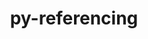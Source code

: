 ---
title: "py-referencing"
layout: cache
categories: [package, develop-2024-10-06]
meta: {"versions": ["0.35.1"], "compilers": ["gcc@=11.1.0", "gcc@=11.4.0", "gcc@=7.5.0", "gcc@=9.4.0"], "oss": ["ubuntu18.04", "ubuntu20.04", "ubuntu22.04"], "platforms": ["linux"], "targets": ["neoverse_v1", "neoverse_v2", "ppc64le", "x86_64_v3"], "stacks": ["data-vis-sdk", "e4s", "e4s-neoverse-v2", "e4s-neoverse_v1", "e4s-power", "radiuss", "root"], "num_specs": 14, "num_specs_by_stack": {"radiuss": 2, "root": 14, "e4s-power": 2, "data-vis-sdk": 2, "e4s-neoverse_v1": 2, "e4s-neoverse-v2": 2, "e4s": 4}}
spec_details: [{"hash": "nsnjnoh66apb6wehyild2rrdzdeko3bu", "compiler": "gcc@=7.5.0", "versions": ["0.35.1"], "os": "ubuntu18.04", "platform": "linux", "target": "x86_64_v3", "variants": ["build_system=python_pip"], "stacks": ["radiuss", "root"], "size": "-", "tarball": "https://binaries.spack.io/develop-2024-10-06/build_cache/linux-ubuntu18.04-x86_64_v3/gcc-7.5.0/py-referencing-0.35.1/linux-ubuntu18.04-x86_64_v3-gcc-7.5.0-py-referencing-0.35.1-nsnjnoh66apb6wehyild2rrdzdeko3bu.spack"}, {"hash": "ftbqe2qccmxnvi247wodhy3bc7yrrzrq", "compiler": "gcc@=7.5.0", "versions": ["0.35.1"], "os": "ubuntu18.04", "platform": "linux", "target": "x86_64_v3", "variants": ["build_system=python_pip"], "stacks": ["radiuss", "root"], "size": "-", "tarball": "https://binaries.spack.io/develop-2024-10-06/build_cache/linux-ubuntu18.04-x86_64_v3/gcc-7.5.0/py-referencing-0.35.1/linux-ubuntu18.04-x86_64_v3-gcc-7.5.0-py-referencing-0.35.1-ftbqe2qccmxnvi247wodhy3bc7yrrzrq.spack"}, {"hash": "csknnkv4iwa3zcakdtpxuds2xiai54dn", "compiler": "gcc@=9.4.0", "versions": ["0.35.1"], "os": "ubuntu20.04", "platform": "linux", "target": "ppc64le", "variants": ["build_system=python_pip"], "stacks": ["root", "e4s-power"], "size": "-", "tarball": "https://binaries.spack.io/develop-2024-10-06/build_cache/linux-ubuntu20.04-ppc64le/gcc-9.4.0/py-referencing-0.35.1/linux-ubuntu20.04-ppc64le-gcc-9.4.0-py-referencing-0.35.1-csknnkv4iwa3zcakdtpxuds2xiai54dn.spack"}, {"hash": "5mvvb2b2o4zrbdegtgmdpap6md3jmeb6", "compiler": "gcc@=9.4.0", "versions": ["0.35.1"], "os": "ubuntu20.04", "platform": "linux", "target": "ppc64le", "variants": ["build_system=python_pip"], "stacks": ["root", "e4s-power"], "size": "-", "tarball": "https://binaries.spack.io/develop-2024-10-06/build_cache/linux-ubuntu20.04-ppc64le/gcc-9.4.0/py-referencing-0.35.1/linux-ubuntu20.04-ppc64le-gcc-9.4.0-py-referencing-0.35.1-5mvvb2b2o4zrbdegtgmdpap6md3jmeb6.spack"}, {"hash": "gpd4fbcpjntacxfwdoxrfhymf2rqq4st", "compiler": "gcc@=11.1.0", "versions": ["0.35.1"], "os": "ubuntu20.04", "platform": "linux", "target": "x86_64_v3", "variants": ["build_system=python_pip"], "stacks": ["root", "data-vis-sdk"], "size": "-", "tarball": "https://binaries.spack.io/develop-2024-10-06/build_cache/linux-ubuntu20.04-x86_64_v3/gcc-11.1.0/py-referencing-0.35.1/linux-ubuntu20.04-x86_64_v3-gcc-11.1.0-py-referencing-0.35.1-gpd4fbcpjntacxfwdoxrfhymf2rqq4st.spack"}, {"hash": "3batltd37k4q4is3rwytefdqzlw3jpao", "compiler": "gcc@=11.1.0", "versions": ["0.35.1"], "os": "ubuntu20.04", "platform": "linux", "target": "x86_64_v3", "variants": ["build_system=python_pip"], "stacks": ["root", "data-vis-sdk"], "size": "-", "tarball": "https://binaries.spack.io/develop-2024-10-06/build_cache/linux-ubuntu20.04-x86_64_v3/gcc-11.1.0/py-referencing-0.35.1/linux-ubuntu20.04-x86_64_v3-gcc-11.1.0-py-referencing-0.35.1-3batltd37k4q4is3rwytefdqzlw3jpao.spack"}, {"hash": "s6xycvt6pfkyytbaawaobccuhidm4rek", "compiler": "gcc@=11.4.0", "versions": ["0.35.1"], "os": "ubuntu22.04", "platform": "linux", "target": "neoverse_v1", "variants": ["build_system=python_pip"], "stacks": ["e4s-neoverse_v1", "root"], "size": "-", "tarball": "https://binaries.spack.io/develop-2024-10-06/build_cache/linux-ubuntu22.04-neoverse_v1/gcc-11.4.0/py-referencing-0.35.1/linux-ubuntu22.04-neoverse_v1-gcc-11.4.0-py-referencing-0.35.1-s6xycvt6pfkyytbaawaobccuhidm4rek.spack"}, {"hash": "6fmjo4vrq6eedyi3ugedgzbvkb4dn4be", "compiler": "gcc@=11.4.0", "versions": ["0.35.1"], "os": "ubuntu22.04", "platform": "linux", "target": "neoverse_v1", "variants": ["build_system=python_pip"], "stacks": ["e4s-neoverse_v1", "root"], "size": "-", "tarball": "https://binaries.spack.io/develop-2024-10-06/build_cache/linux-ubuntu22.04-neoverse_v1/gcc-11.4.0/py-referencing-0.35.1/linux-ubuntu22.04-neoverse_v1-gcc-11.4.0-py-referencing-0.35.1-6fmjo4vrq6eedyi3ugedgzbvkb4dn4be.spack"}, {"hash": "dgjwpokthzmv6wq5h5xrwkjittbkzyxw", "compiler": "gcc@=11.4.0", "versions": ["0.35.1"], "os": "ubuntu22.04", "platform": "linux", "target": "neoverse_v2", "variants": ["build_system=python_pip"], "stacks": ["root", "e4s-neoverse-v2"], "size": "-", "tarball": "https://binaries.spack.io/develop-2024-10-06/build_cache/linux-ubuntu22.04-neoverse_v2/gcc-11.4.0/py-referencing-0.35.1/linux-ubuntu22.04-neoverse_v2-gcc-11.4.0-py-referencing-0.35.1-dgjwpokthzmv6wq5h5xrwkjittbkzyxw.spack"}, {"hash": "jjiovfukibcd2taw3az5hfarlx6bztc7", "compiler": "gcc@=11.4.0", "versions": ["0.35.1"], "os": "ubuntu22.04", "platform": "linux", "target": "neoverse_v2", "variants": ["build_system=python_pip"], "stacks": ["root", "e4s-neoverse-v2"], "size": "-", "tarball": "https://binaries.spack.io/develop-2024-10-06/build_cache/linux-ubuntu22.04-neoverse_v2/gcc-11.4.0/py-referencing-0.35.1/linux-ubuntu22.04-neoverse_v2-gcc-11.4.0-py-referencing-0.35.1-jjiovfukibcd2taw3az5hfarlx6bztc7.spack"}, {"hash": "6f2locsmwgegvenuxb2secnyx4y2vwjn", "compiler": "gcc@=11.4.0", "versions": ["0.35.1"], "os": "ubuntu22.04", "platform": "linux", "target": "x86_64_v3", "variants": ["build_system=python_pip"], "stacks": ["e4s", "root"], "size": "-", "tarball": "https://binaries.spack.io/develop-2024-10-06/build_cache/linux-ubuntu22.04-x86_64_v3/gcc-11.4.0/py-referencing-0.35.1/linux-ubuntu22.04-x86_64_v3-gcc-11.4.0-py-referencing-0.35.1-6f2locsmwgegvenuxb2secnyx4y2vwjn.spack"}, {"hash": "chp4sqwltdhbwppbfruypbeu4ujmz5n7", "compiler": "gcc@=11.4.0", "versions": ["0.35.1"], "os": "ubuntu22.04", "platform": "linux", "target": "x86_64_v3", "variants": ["build_system=python_pip"], "stacks": ["e4s", "root"], "size": "-", "tarball": "https://binaries.spack.io/develop-2024-10-06/build_cache/linux-ubuntu22.04-x86_64_v3/gcc-11.4.0/py-referencing-0.35.1/linux-ubuntu22.04-x86_64_v3-gcc-11.4.0-py-referencing-0.35.1-chp4sqwltdhbwppbfruypbeu4ujmz5n7.spack"}, {"hash": "x3j5o67r3eoaziyi6b7ke27lkxv3izde", "compiler": "gcc@=11.4.0", "versions": ["0.35.1"], "os": "ubuntu22.04", "platform": "linux", "target": "x86_64_v3", "variants": ["build_system=python_pip"], "stacks": ["e4s", "root"], "size": "-", "tarball": "https://binaries.spack.io/develop-2024-10-06/build_cache/linux-ubuntu22.04-x86_64_v3/gcc-11.4.0/py-referencing-0.35.1/linux-ubuntu22.04-x86_64_v3-gcc-11.4.0-py-referencing-0.35.1-x3j5o67r3eoaziyi6b7ke27lkxv3izde.spack"}, {"hash": "kkskndcwxeqqogy33ctguj2d4jdg4y5l", "compiler": "gcc@=11.4.0", "versions": ["0.35.1"], "os": "ubuntu22.04", "platform": "linux", "target": "x86_64_v3", "variants": ["build_system=python_pip"], "stacks": ["e4s", "root"], "size": "-", "tarball": "https://binaries.spack.io/develop-2024-10-06/build_cache/linux-ubuntu22.04-x86_64_v3/gcc-11.4.0/py-referencing-0.35.1/linux-ubuntu22.04-x86_64_v3-gcc-11.4.0-py-referencing-0.35.1-kkskndcwxeqqogy33ctguj2d4jdg4y5l.spack"}]
---